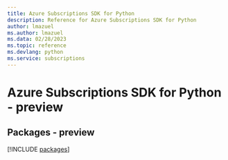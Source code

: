 ```yaml
---
title: Azure Subscriptions SDK for Python
description: Reference for Azure Subscriptions SDK for Python
author: lmazuel
ms.author: lmazuel
ms.data: 02/28/2023
ms.topic: reference
ms.devlang: python
ms.service: subscriptions
---
```

# Azure Subscriptions SDK for Python - preview
## Packages - preview
[!INCLUDE [packages](subscriptions-index.md)]